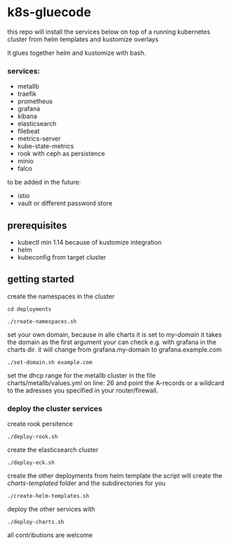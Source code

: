 # k8s-gluecode

this repo will install the services below on top of a running kubernetes cluster from helm templates and kustomize overlays

it glues together helm and kustomize with bash.

### services:
- metallb
- traefik
- prometheus
- grafana
- kibana
- elasticsearch
- filebeat
- metrics-server
- kube-state-metrics
- rook with ceph as persistence
- minio
- falco

to be added in the future:
- istio
- vault or different password store

## prerequisites
- kubectl min 1.14 because of kustomize integration
- helm
- kubeconfig from target cluster

## getting started

create the namespaces in the cluster

`cd deployments`

`./create-namespaces.sh`

set your own domain, because in alle charts it is set to *my-domain*
it takes the domain as the first argument
your can check e.g. with grafana in the charts dir.
it will change from grafana.my-domain to grafana.example.com

`./set-domain.sh example.com`

set the dhcp range for the metallb cluster in the file charts/metallb/values.yml on line: 26 and point the A-records or a wildcard to the adresses you specified in your router/firewall.

### deploy the cluster services

create rook persitence

`./deploy-rook.sh`

create the elasticsearch cluster

`./deploy-eck.sh`

create the other deployments from helm template
the script will create the *charts-templated* folder and the subdirectories for you

`./create-helm-templates.sh`

deploy the other services with

`./deploy-charts.sh`


all contributions are welcome